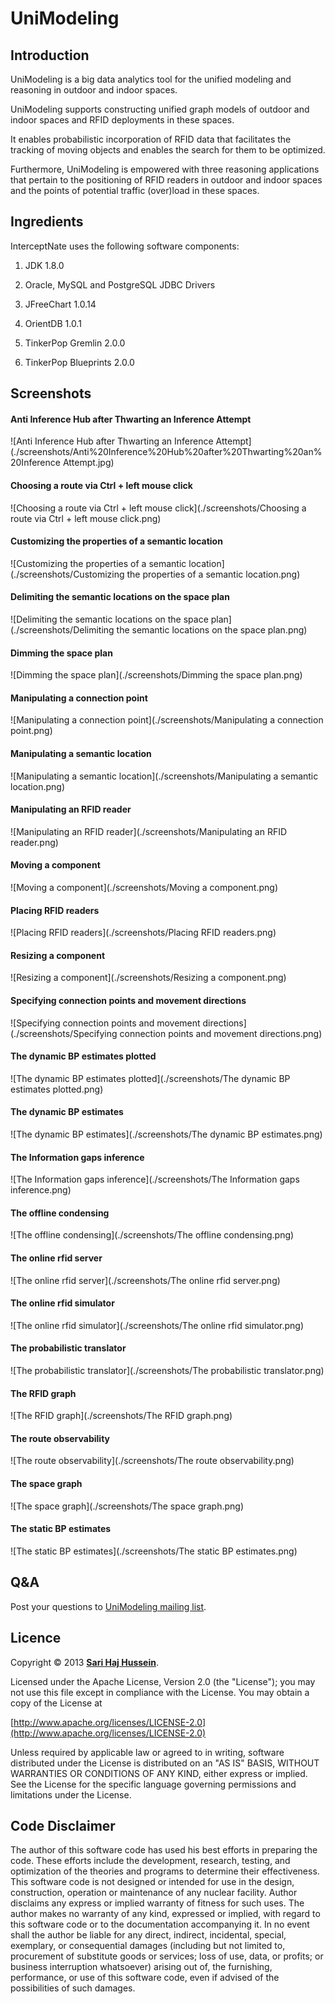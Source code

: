 # UniModeling

## Introduction
UniModeling is a big data analytics tool for the unified modeling and reasoning in outdoor and indoor spaces.

UniModeling supports constructing unified graph models of outdoor and indoor spaces and RFID deployments in these spaces.

It enables probabilistic incorporation of RFID data that facilitates the tracking of moving objects and enables the search for them to be optimized.

Furthermore, UniModeling is empowered with three reasoning applications that pertain to the positioning of RFID readers in outdoor and indoor spaces and the points of potential traffic (over)load in these spaces.

## Ingredients
InterceptNate uses the following software components:

1. JDK 1.8.0

2. Oracle, MySQL and PostgreSQL JDBC Drivers

3. JFreeChart 1.0.14

4. OrientDB 1.0.1

5. TinkerPop Gremlin 2.0.0

6. TinkerPop Blueprints 2.0.0

## Screenshots

#### Anti Inference Hub after Thwarting an Inference Attempt
![Anti Inference Hub after Thwarting an Inference Attempt](./screenshots/Anti%20Inference%20Hub%20after%20Thwarting%20an%20Inference Attempt.jpg)

#### Choosing a route via Ctrl + left mouse click
![Choosing a route via Ctrl + left mouse click](./screenshots/Choosing a route via Ctrl + left mouse click.png)

#### Customizing the properties of a semantic location
![Customizing the properties of a semantic location](./screenshots/Customizing the properties of a semantic location.png)

#### Delimiting the semantic locations on the space plan
![Delimiting the semantic locations on the space plan](./screenshots/Delimiting the semantic locations on the space plan.png)

#### Dimming the space plan
![Dimming the space plan](./screenshots/Dimming the space plan.png)

#### Manipulating a connection point
![Manipulating a connection point](./screenshots/Manipulating a connection point.png)

#### Manipulating a semantic location
![Manipulating a semantic location](./screenshots/Manipulating a semantic location.png)

#### Manipulating an RFID reader
![Manipulating an RFID reader](./screenshots/Manipulating an RFID reader.png)

#### Moving a component
![Moving a component](./screenshots/Moving a component.png)

#### Placing RFID readers
![Placing RFID readers](./screenshots/Placing RFID readers.png)

#### Resizing a component
![Resizing a component](./screenshots/Resizing a component.png)

#### Specifying connection points and movement directions
![Specifying connection points and movement directions](./screenshots/Specifying connection points and movement directions.png)

#### The dynamic BP estimates plotted
![The dynamic BP estimates plotted](./screenshots/The dynamic BP estimates plotted.png)

#### The dynamic BP estimates
![The dynamic BP estimates](./screenshots/The dynamic BP estimates.png)

#### The Information gaps inference
![The Information gaps inference](./screenshots/The Information gaps inference.png)

#### The offline condensing
![The offline condensing](./screenshots/The offline condensing.png)

#### The online rfid server
![The online rfid server](./screenshots/The online rfid server.png)

#### The online rfid simulator
![The online rfid simulator](./screenshots/The online rfid simulator.png)

#### The probabilistic translator
![The probabilistic translator](./screenshots/The probabilistic translator.png)

#### The RFID graph
![The RFID graph](./screenshots/The RFID graph.png)

#### The route observability
![The route observability](./screenshots/The route observability.png)

#### The space graph
![The space graph](./screenshots/The space graph.png)

#### The static BP estimates
![The static BP estimates](./screenshots/The static BP estimates.png)

## Q&A

Post your questions to [UniModeling mailing list](https://lists.sourceforge.net/lists/listinfo/unimodeling-list).

## Licence
Copyright &copy; 2013 **[Sari Haj Hussein](http://sarihh.info)**.

Licensed under the Apache License, Version 2.0 (the "License");
you may not use this file except in compliance with the License.
You may obtain a copy of the License at

[http://www.apache.org/licenses/LICENSE-2.0](http://www.apache.org/licenses/LICENSE-2.0)

Unless required by applicable law or agreed to in writing, software
distributed under the License is distributed on an "AS IS" BASIS,
WITHOUT WARRANTIES OR CONDITIONS OF ANY KIND, either express or implied.
See the License for the specific language governing permissions and
limitations under the License.

## Code Disclaimer
The author of this software code has used his best efforts in preparing the code. These efforts include the development, research, testing, and optimization of the theories and programs to determine their effectiveness. This software code is not designed or intended for use in the design, construction, operation or maintenance of any nuclear facility. Author disclaims any express or implied warranty of fitness for such uses. The author makes no warranty of any kind, expressed or implied, with regard to this software code or to the documentation accompanying it. In no event shall the author be liable for any direct, indirect, incidental, special, exemplary, or consequential damages (including but not limited to, procurement of substitute goods or services; loss of use, data, or profits; or business interruption whatsoever) arising out of, the furnishing, performance, or use of this software code, even if advised of the possibilities of such damages.
